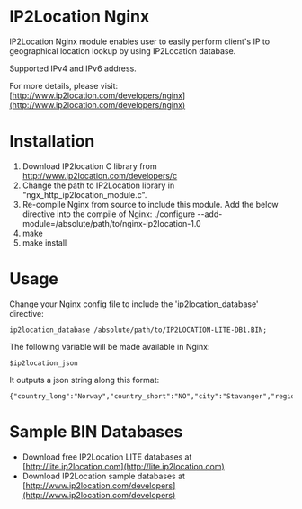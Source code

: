 # IP2Location Nginx

IP2Location Nginx module enables user to easily perform client's IP to geographical location lookup by using IP2Location database.

Supported IPv4 and IPv6 address.

For more details, please visit:
[http://www.ip2location.com/developers/nginx](http://www.ip2location.com/developers/nginx)

# Installation
1. Download IP2location C library from http://www.ip2location.com/developers/c
2. Change the path to IP2Location library in "ngx_http_ip2location_module.c".
3. Re-compile Nginx from source to include this module. Add the below directive into the compile of Nginx:
   ./configure --add-module=/absolute/path/to/nginx-ip2location-1.0
4. make
5. make install


# Usage
Change your Nginx config file to include the 'ip2location_database' directive:

    ip2location_database /absolute/path/to/IP2LOCATION-LITE-DB1.BIN;


The following variable will be made available in Nginx:

    $ip2location_json

It outputs a json string along this format:

    {"country_long":"Norway","country_short":"NO","city":"Stavanger","region":"Rogaland","lat":58.97005,"long":5.73332}

# Sample BIN Databases
* Download free IP2Location LITE databases at [http://lite.ip2location.com](http://lite.ip2location.com)  
* Download IP2Location sample databases at [http://www.ip2location.com/developers](http://www.ip2location.com/developers)

